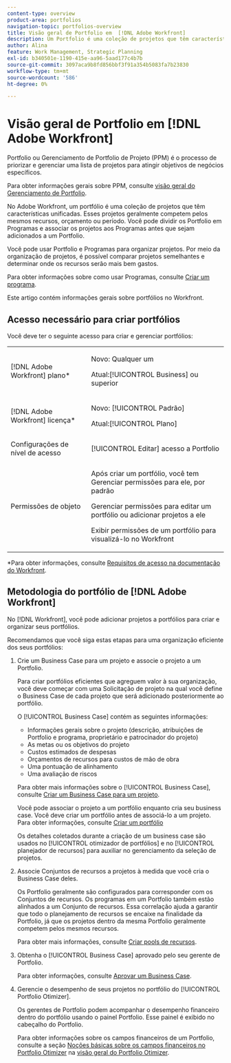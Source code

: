 ```yaml
---
content-type: overview
product-area: portfolios
navigation-topic: portfolios-overview
title: Visão geral de Portfolio em  [!DNL Adobe Workfront]
description: Um Portfolio é uma coleção de projetos que têm características unificadoras. Esses projetos geralmente competem pelos mesmos recursos, orçamento ou período. Você pode dividir os Portfolio em Programas e associar os projetos aos Programas antes que sejam adicionados a um Portfolio.
author: Alina
feature: Work Management, Strategic Planning
exl-id: b340501e-1190-415e-aa96-5aad177c4b7b
source-git-commit: 3097aca9b8fd856bbf3f91a354b5083fa7b23830
workflow-type: tm+mt
source-wordcount: '586'
ht-degree: 0%

---
```


# Visão geral de Portfolio em [!DNL Adobe Workfront]

<!-- Audited: 1/2024 -->

Portfolio ou Gerenciamento de Portfolio de Projeto (PPM) é o processo de priorizar e gerenciar uma lista de projetos para atingir objetivos de negócios específicos.

Para obter informações gerais sobre PPM, consulte [visão geral do Gerenciamento de Portfolio](/help/quicksilver/manage-work/portfolios/portfolios-overview/portfolio-managament-overview.md).

No Adobe Workfront, um portfólio é uma coleção de projetos que têm características unificadas. Esses projetos geralmente competem pelos mesmos recursos, orçamento ou período. Você pode dividir os Portfolio em Programas e associar os projetos aos Programas antes que sejam adicionados a um Portfolio.

Você pode usar Portfolio e Programas para organizar projetos. Por meio da organização de projetos, é possível comparar projetos semelhantes e determinar onde os recursos serão mais bem gastos.

Para obter informações sobre como usar Programas, consulte [Criar um programa](../../../manage-work/portfolios/create-and-manage-programs/create-program.md).

Este artigo contém informações gerais sobre portfólios no Workfront.

## Acesso necessário para criar portfólios

<!--leave the table uncollapsed as this article is about access-->

Você deve ter o seguinte acesso para criar e gerenciar portfólios:

<table style="table-layout:auto"> 
 <col> 
 <col> 
 <tbody> 
  <tr> 
   <td role="rowheader">[!DNL Adobe Workfront] plano*</td> 
   <td> <p>Novo: Qualquer um</p>
   <p>Atual:[!UICONTROL Business] ou superior</p> </td> 
  </tr> 
  <tr> 
   <td role="rowheader">[!DNL Adobe Workfront] licença*</td> 
   <td> <p>Novo: [!UICONTROL Padrão]</p>
   <p>Atual:[!UICONTROL Plano] </p> </td> 
  </tr> 
  <tr> 
   <td role="rowheader">Configurações de nível de acesso</td> 
   <td> <p>[!UICONTROL Editar] acesso a Portfolio</p>  </td> 
  </tr> 
  <tr> 
   <td role="rowheader">Permissões de objeto</td> 
   <td> <p>Após criar um portfólio, você tem Gerenciar permissões para ele, por padrão</p> 
   <p>Gerenciar permissões para editar um portfólio ou adicionar projetos a ele</p>
   <p>Exibir permissões de um portfólio para visualizá-lo no Workfront</p>
    </td> 
  </tr> 
 </tbody> 
</table>

*Para obter informações, consulte [Requisitos de acesso na documentação do Workfront](/help/quicksilver/administration-and-setup/add-users/access-levels-and-object-permissions/access-level-requirements-in-documentation.md).


## Metodologia do portfólio de [!DNL Adobe Workfront]

No [!DNL Workfront], você pode adicionar projetos a portfólios para criar e organizar seus portfólios.

Recomendamos que você siga estas etapas para uma organização eficiente dos seus portfólios:

1. Crie um Business Case para um projeto e associe o projeto a um Portfolio.

   Para criar portfólios eficientes que agreguem valor à sua organização, você deve começar com uma Solicitação de projeto na qual você define o Business Case de cada projeto que será adicionado posteriormente ao portfólio.

   O [!UICONTROL Business Case] contém as seguintes informações:

   * Informações gerais sobre o projeto (descrição, atribuições de Portfolio e programa, proprietário e patrocinador do projeto)
   * As metas ou os objetivos do projeto
   * Custos estimados de despesas
   * Orçamentos de recursos para custos de mão de obra
   * Uma pontuação de alinhamento
   * Uma avaliação de riscos

   Para obter mais informações sobre o [!UICONTROL Business Case], consulte [Criar um Business Case para um projeto](../../../manage-work/projects/define-a-business-case/create-business-case.md).

   Você pode associar o projeto a um portfólio enquanto cria seu business case. Você deve criar um portfólio antes de associá-lo a um projeto. Para obter informações, consulte [Criar um portfólio](/help/quicksilver/manage-work/portfolios/create-and-manage-portfolios/create-portfolios.md)

   Os detalhes coletados durante a criação de um business case são usados no [!UICONTROL otimizador de portfólios] e no [!UICONTROL planejador de recursos] para auxiliar no gerenciamento da seleção de projetos.
1. Associe Conjuntos de recursos a projetos à medida que você cria o Business Case deles.

   Os Portfolio geralmente são configurados para corresponder com os Conjuntos de recursos. Os programas em um Portfolio também estão alinhados a um Conjunto de recursos. Essa correlação ajuda a garantir que todo o planejamento de recursos se encaixe na finalidade da Portfolio, já que os projetos dentro da mesma Portfolio geralmente competem pelos mesmos recursos.

   Para obter mais informações, consulte [Criar pools de recursos](/help/quicksilver/resource-mgmt/resource-planning/resource-pools/create-resource-pools.md).

1. Obtenha o [!UICONTROL Business Case] aprovado pelo seu gerente de Portfolio.

   Para obter informações, consulte [Aprovar um Business Case](/help/quicksilver/manage-work/projects/define-a-business-case/approve-business-case.md).
1. Gerencie o desempenho de seus projetos no portfólio do [!UICONTROL Portfolio Otimizer].

   Os gerentes de Portfolio podem acompanhar o desempenho financeiro dentro do portfólio usando o painel Portfolio. Esse painel é exibido no cabeçalho do Portfolio.

   Para obter informações sobre os campos financeiros de um Portfolio, consulte a seção [Noções básicas sobre os campos financeiros no Portfolio Otimizer](../../../manage-work/portfolios/portfolio-optimizer/portfolio-optimizer-overview.md#financial-fieds-subsection) na [visão geral do Portfolio Otimizer](../../../manage-work/portfolios/portfolio-optimizer/portfolio-optimizer-overview.md).
